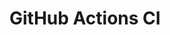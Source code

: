 # GitHub Actions CI










































































































































































































































































































































































